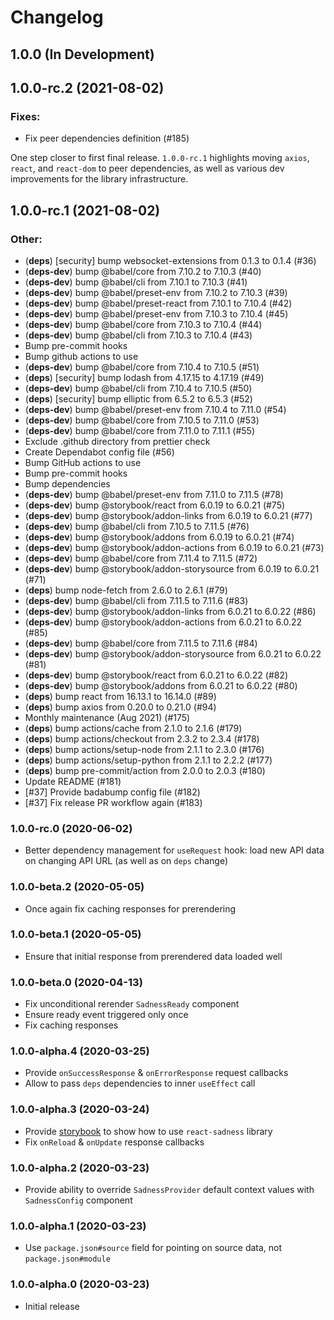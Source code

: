 # Changelog

## 1.0.0 (In Development)

## 1.0.0-rc.2 (2021-08-02)

### Fixes:

- Fix peer dependencies definition (#185)

One step closer to first final release. `1.0.0-rc.1` highlights moving `axios`, `react`, and `react-dom` to peer dependencies, as well as various dev improvements for the library infrastructure.

## 1.0.0-rc.1 (2021-08-02)

### Other:

- (**deps**) [security] bump websocket-extensions from 0.1.3 to 0.1.4 (#36)
- (**deps-dev**) bump @babel/core from 7.10.2 to 7.10.3 (#40)
- (**deps-dev**) bump @babel/cli from 7.10.1 to 7.10.3 (#41)
- (**deps-dev**) bump @babel/preset-env from 7.10.2 to 7.10.3 (#39)
- (**deps-dev**) bump @babel/preset-react from 7.10.1 to 7.10.4 (#42)
- (**deps-dev**) bump @babel/preset-env from 7.10.3 to 7.10.4 (#45)
- (**deps-dev**) bump @babel/core from 7.10.3 to 7.10.4 (#44)
- (**deps-dev**) bump @babel/cli from 7.10.3 to 7.10.4 (#43)
- Bump pre-commit hooks
- Bump github actions to use
- (**deps-dev**) bump @babel/core from 7.10.4 to 7.10.5 (#51)
- (**deps**) [security] bump lodash from 4.17.15 to 4.17.19 (#49)
- (**deps-dev**) bump @babel/cli from 7.10.4 to 7.10.5 (#50)
- (**deps**) [security] bump elliptic from 6.5.2 to 6.5.3 (#52)
- (**deps-dev**) bump @babel/preset-env from 7.10.4 to 7.11.0 (#54)
- (**deps-dev**) bump @babel/core from 7.10.5 to 7.11.0 (#53)
- (**deps-dev**) bump @babel/core from 7.11.0 to 7.11.1 (#55)
- Exclude .github directory from prettier check
- Create Dependabot config file (#56)
- Bump GitHub actions to use
- Bump pre-commit hooks
- Bump dependencies
- (**deps-dev**) bump @babel/preset-env from 7.11.0 to 7.11.5 (#78)
- (**deps-dev**) bump @storybook/react from 6.0.19 to 6.0.21 (#75)
- (**deps-dev**) bump @storybook/addon-links from 6.0.19 to 6.0.21 (#77)
- (**deps-dev**) bump @babel/cli from 7.10.5 to 7.11.5 (#76)
- (**deps-dev**) bump @storybook/addons from 6.0.19 to 6.0.21 (#74)
- (**deps-dev**) bump @storybook/addon-actions from 6.0.19 to 6.0.21 (#73)
- (**deps-dev**) bump @babel/core from 7.11.4 to 7.11.5 (#72)
- (**deps-dev**) bump @storybook/addon-storysource from 6.0.19 to 6.0.21 (#71)
- (**deps**) bump node-fetch from 2.6.0 to 2.6.1 (#79)
- (**deps-dev**) bump @babel/cli from 7.11.5 to 7.11.6 (#83)
- (**deps-dev**) bump @storybook/addon-links from 6.0.21 to 6.0.22 (#86)
- (**deps-dev**) bump @storybook/addon-actions from 6.0.21 to 6.0.22 (#85)
- (**deps-dev**) bump @babel/core from 7.11.5 to 7.11.6 (#84)
- (**deps-dev**) bump @storybook/addon-storysource from 6.0.21 to 6.0.22 (#81)
- (**deps-dev**) bump @storybook/react from 6.0.21 to 6.0.22 (#82)
- (**deps-dev**) bump @storybook/addons from 6.0.21 to 6.0.22 (#80)
- (**deps**) bump react from 16.13.1 to 16.14.0 (#89)
- (**deps**) bump axios from 0.20.0 to 0.21.0 (#94)
- Monthly maintenance (Aug 2021) (#175)
- (**deps**) bump actions/cache from 2.1.0 to 2.1.6 (#179)
- (**deps**) bump actions/checkout from 2.3.2 to 2.3.4 (#178)
- (**deps**) bump actions/setup-node from 2.1.1 to 2.3.0 (#176)
- (**deps**) bump actions/setup-python from 2.1.1 to 2.2.2 (#177)
- (**deps**) bump pre-commit/action from 2.0.0 to 2.0.3 (#180)
- Update README (#181)
- [#37] Provide badabump config file (#182)
- [#37] Fix release PR workflow again (#183)

### 1.0.0-rc.0 (2020-06-02)

- Better dependency management for `useRequest` hook: load new API data on
  changing API URL (as well as on `deps` change)

### 1.0.0-beta.2 (2020-05-05)

- Once again fix caching responses for prerendering

### 1.0.0-beta.1 (2020-05-05)

- Ensure that initial response from prerendered data loaded well

### 1.0.0-beta.0 (2020-04-13)

- Fix unconditional rerender `SadnessReady` component
- Ensure ready event triggered only once
- Fix caching responses

### 1.0.0-alpha.4 (2020-03-25)

- Provide `onSuccessResponse` & `onErrorResponse` request callbacks
- Allow to pass `deps` dependencies to inner `useEffect` call

### 1.0.0-alpha.3 (2020-03-24)

- Provide [storybook](https://react-sadness.now.sh) to show how to use
  `react-sadness` library
- Fix `onReload` & `onUpdate` response callbacks

### 1.0.0-alpha.2 (2020-03-23)

- Provide ability to override `SadnessProvider` default context values with
  `SadnessConfig` component

### 1.0.0-alpha.1 (2020-03-23)

- Use `package.json#source` field for pointing on source data, not
  `package.json#module`

### 1.0.0-alpha.0 (2020-03-23)

- Initial release
